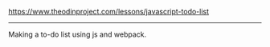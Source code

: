 https://www.theodinproject.com/lessons/javascript-todo-list

*******

Making a to-do list using js and webpack.
